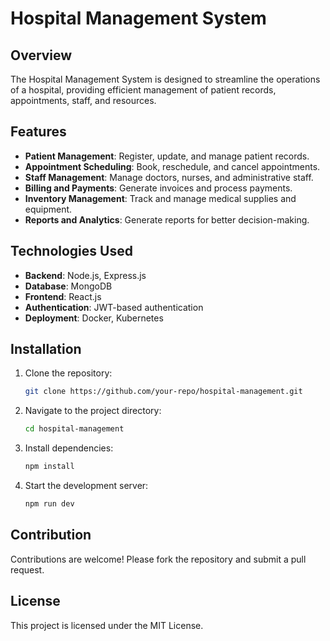 # Hospital Management System

## Overview
The Hospital Management System is designed to streamline the operations of a hospital, providing efficient management of patient records, appointments, staff, and resources.

## Features
- **Patient Management**: Register, update, and manage patient records.
- **Appointment Scheduling**: Book, reschedule, and cancel appointments.
- **Staff Management**: Manage doctors, nurses, and administrative staff.
- **Billing and Payments**: Generate invoices and process payments.
- **Inventory Management**: Track and manage medical supplies and equipment.
- **Reports and Analytics**: Generate reports for better decision-making.

## Technologies Used
- **Backend**: Node.js, Express.js
- **Database**: MongoDB
- **Frontend**: React.js
- **Authentication**: JWT-based authentication
- **Deployment**: Docker, Kubernetes

## Installation
1. Clone the repository:
    ```bash
    git clone https://github.com/your-repo/hospital-management.git
    ```
2. Navigate to the project directory:
    ```bash
    cd hospital-management
    ```
3. Install dependencies:
    ```bash
    npm install
    ```
4. Start the development server:
    ```bash
    npm run dev
    ```

## Contribution
Contributions are welcome! Please fork the repository and submit a pull request.

## License
This project is licensed under the MIT License.